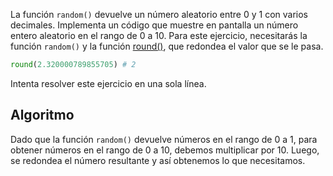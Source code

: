 
La función `random()` devuelve un número aleatorio entre 0 y 1 con varios decimales. Implementa un código que muestre en pantalla un número entero aleatorio en el rango de 0 a 10. Para este ejercicio, necesitarás la función `random()` y la función [round()](https://docs.python.org/3/library/functions.html#round), que redondea el valor que se le pasa.

```python
round(2.320000789855705) # 2
```

Intenta resolver este ejercicio en una sola línea.

## Algoritmo
Dado que la función `random()` devuelve números en el rango de 0 a 1, para obtener números en el rango de 0 a 10, debemos multiplicar por 10. Luego, se redondea el número resultante y así obtenemos lo que necesitamos.
